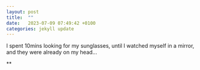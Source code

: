 ```yaml
---
layout: post
title:  ""
date:   2023-07-09 07:49:42 +0100
categories: jekyll update
---
```


I spent 10mins looking for my sunglasses, until I watched myself in a mirror, and they were already on my head...


![]()**&nbsp;



[jekyll-docs]: https://jekyllrb.com/docs/home
[jekyll-gh]:   https://github.com/jekyll/jekyll
[jekyll-talk]: https://talk.jekyllrb.com/


